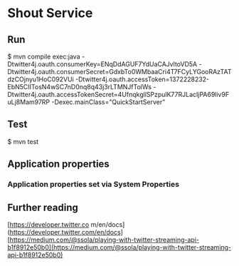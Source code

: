 # Shout Service

## Run
$ mvn compile exec:java -Dtwitter4j.oauth.consumerKey=ENqDdAGUF7YdUaCAJvltoVD5A -Dtwitter4j.oauth.consumerSecret=GdxbTo0WMbaaCri4T7FCyLYGooRAzTATdzCOjnyu1HoC092VUi -Dtwitter4j.oauth.accessToken=1372228232-EbN5CIITosN4wSC7nD0nq8q43j3rLTMNJfTolWs -Dtwitter4j.oauth.accessTokenSecret=4UfnqkgllSPzpulK77RJLacIjPA69liv9FuLj8Mam97RP -Dexec.mainClass="QuickStartServer"

## Test
$ mvn test

## Application properties

### Application properties set via System Properties

## Further reading
[https://developer.twitter.co   m/en/docs](https://developer.twitter.com/en/docs]
[https://medium.com/@ssola/playing-with-twitter-streaming-api-b1f8912e50b0](https://medium.com/@ssola/playing-with-twitter-streaming-api-b1f8912e50b0)
